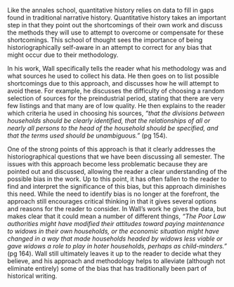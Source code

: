 Like the annales school, quantitative history relies on data to fill in gaps found in traditional narrative history.  Quantitative history takes an important step in that they point out the shortcomings of their own work and discuss the methods they will use to attempt to overcome or compensate for these shortcomings.  This school of thought sees the importance of being historiographically self-aware in an attempt to correct for any bias that might occur due to their methodology.


In his work, Wall specifically tells the reader what his methodology was and what sources he used to collect his data.  He then goes on to list possible shortcomings due to this approach, and discusses how he will attempt to avoid these.  For example, he discusses the difficulty of choosing a random selection of sources for the preindustrial period, stating that there are very few listings and that many are of low quality.  He then explains to the reader which criteria he used in choosing his sources, *“that the divisions between households should be clearly identified, that the relationships of all or nearly all persons to the head of the household should be specified, and that the terms used should be unambiguous.”* (pg 154).


One of the strong points of this approach is that it clearly addresses the historiographical questions that we have been discussing all semester.  The issues with this approach become less problematic because they are pointed out and discussed, allowing the reader a clear understanding of the possible bias in the work.  Up to this point, it has often fallen to the reader to find and interpret the significance of this bias, but this approach diminishes this need.  While the need to identify bias is no longer at the forefront, the approach still encourages critical thinking in that it gives several options and reasons for the reader to consider.  In Wall’s work he gives the data, but makes clear that it could mean a number of different things, *“The Poor Law authorities might have modified their attitudes toward paying maintenance to widows in their own households, or the economic situation might have changed in a way that made households headed by widows less viable or gave widows a role to play in hoter households, perhaps as child-minders.”* (pg 164).  Wall still ultimately leaves it up to the reader to decide what they believe, and his approach and methodology helps to alleviate (although not eliminate entirely) some of the bias that has traditionally been part of historical writing.

